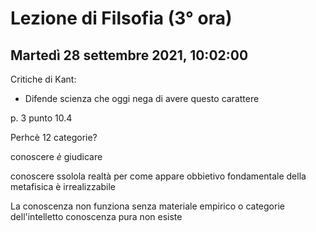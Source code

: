# Lezione di Filsofia (3° ora) 
## Martedì 28 settembre 2021, 10:02:00

Critiche di Kant:
* Difende scienza che oggi nega di avere questo carattere

p. 3 punto 10.4

Perhcè 12 categorie?

conoscere _è_ giudicare

conoscere ssolola realtà per come appare
obbietivo fondamentale della metafisica è irrealizzabile


La conoscenza non funziona senza materiale  empirico o categorie dell'intelletto
conoscenza pura non esiste
<!--stackedit_data:
eyJoaXN0b3J5IjpbNTA1Njk0NjY4LDkzMzIyODgxNSwxMzc5Nj
g3MjYyLC0xODQ0MDYxNTAwXX0=
-->